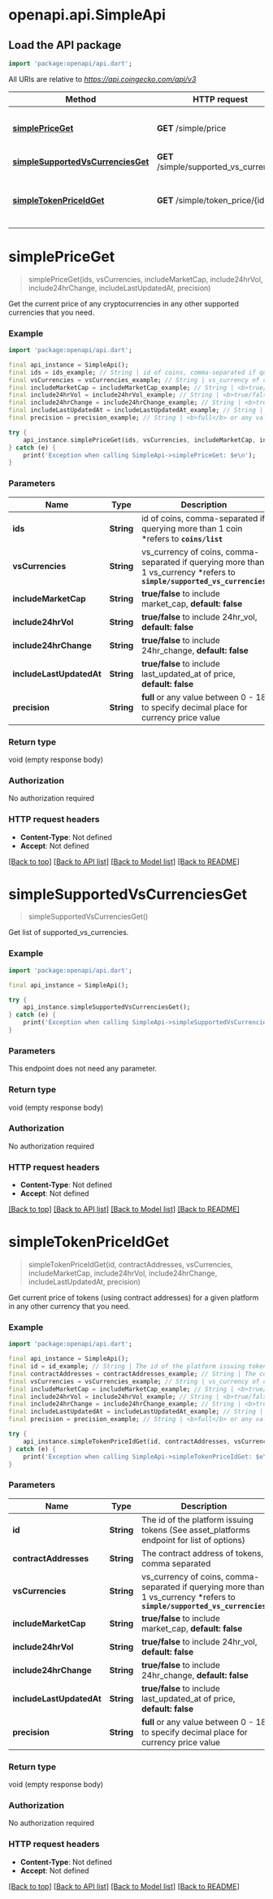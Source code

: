 # openapi.api.SimpleApi

## Load the API package
```dart
import 'package:openapi/api.dart';
```

All URIs are relative to *https://api.coingecko.com/api/v3*

Method | HTTP request | Description
------------- | ------------- | -------------
[**simplePriceGet**](SimpleApi.md#simplepriceget) | **GET** /simple/price | Get the current price of any cryptocurrencies in any other supported currencies that you need.
[**simpleSupportedVsCurrenciesGet**](SimpleApi.md#simplesupportedvscurrenciesget) | **GET** /simple/supported_vs_currencies | Get list of supported_vs_currencies.
[**simpleTokenPriceIdGet**](SimpleApi.md#simpletokenpriceidget) | **GET** /simple/token_price/{id} | Get current price of tokens (using contract addresses) for a given platform in any other currency that you need.


# **simplePriceGet**
> simplePriceGet(ids, vsCurrencies, includeMarketCap, include24hrVol, include24hrChange, includeLastUpdatedAt, precision)

Get the current price of any cryptocurrencies in any other supported currencies that you need.

### Example
```dart
import 'package:openapi/api.dart';

final api_instance = SimpleApi();
final ids = ids_example; // String | id of coins, comma-separated if querying more than 1 coin *refers to <b>`coins/list`</b>
final vsCurrencies = vsCurrencies_example; // String | vs_currency of coins, comma-separated if querying more than 1 vs_currency *refers to <b>`simple/supported_vs_currencies`</b>
final includeMarketCap = includeMarketCap_example; // String | <b>true/false</b> to include market_cap, <b>default: false</b>
final include24hrVol = include24hrVol_example; // String | <b>true/false</b> to include 24hr_vol, <b>default: false</b>
final include24hrChange = include24hrChange_example; // String | <b>true/false</b> to include 24hr_change, <b>default: false</b>
final includeLastUpdatedAt = includeLastUpdatedAt_example; // String | <b>true/false</b> to include last_updated_at of price, <b>default: false</b>
final precision = precision_example; // String | <b>full</b> or any value between 0 - 18 to specify decimal place for currency price value

try {
    api_instance.simplePriceGet(ids, vsCurrencies, includeMarketCap, include24hrVol, include24hrChange, includeLastUpdatedAt, precision);
} catch (e) {
    print('Exception when calling SimpleApi->simplePriceGet: $e\n');
}
```

### Parameters

Name | Type | Description  | Notes
------------- | ------------- | ------------- | -------------
 **ids** | **String**| id of coins, comma-separated if querying more than 1 coin *refers to <b>`coins/list`</b> | 
 **vsCurrencies** | **String**| vs_currency of coins, comma-separated if querying more than 1 vs_currency *refers to <b>`simple/supported_vs_currencies`</b> | 
 **includeMarketCap** | **String**| <b>true/false</b> to include market_cap, <b>default: false</b> | [optional] 
 **include24hrVol** | **String**| <b>true/false</b> to include 24hr_vol, <b>default: false</b> | [optional] 
 **include24hrChange** | **String**| <b>true/false</b> to include 24hr_change, <b>default: false</b> | [optional] 
 **includeLastUpdatedAt** | **String**| <b>true/false</b> to include last_updated_at of price, <b>default: false</b> | [optional] 
 **precision** | **String**| <b>full</b> or any value between 0 - 18 to specify decimal place for currency price value | [optional] 

### Return type

void (empty response body)

### Authorization

No authorization required

### HTTP request headers

 - **Content-Type**: Not defined
 - **Accept**: Not defined

[[Back to top]](#) [[Back to API list]](../README.md#documentation-for-api-endpoints) [[Back to Model list]](../README.md#documentation-for-models) [[Back to README]](../README.md)

# **simpleSupportedVsCurrenciesGet**
> simpleSupportedVsCurrenciesGet()

Get list of supported_vs_currencies.

### Example
```dart
import 'package:openapi/api.dart';

final api_instance = SimpleApi();

try {
    api_instance.simpleSupportedVsCurrenciesGet();
} catch (e) {
    print('Exception when calling SimpleApi->simpleSupportedVsCurrenciesGet: $e\n');
}
```

### Parameters
This endpoint does not need any parameter.

### Return type

void (empty response body)

### Authorization

No authorization required

### HTTP request headers

 - **Content-Type**: Not defined
 - **Accept**: Not defined

[[Back to top]](#) [[Back to API list]](../README.md#documentation-for-api-endpoints) [[Back to Model list]](../README.md#documentation-for-models) [[Back to README]](../README.md)

# **simpleTokenPriceIdGet**
> simpleTokenPriceIdGet(id, contractAddresses, vsCurrencies, includeMarketCap, include24hrVol, include24hrChange, includeLastUpdatedAt, precision)

Get current price of tokens (using contract addresses) for a given platform in any other currency that you need.

### Example
```dart
import 'package:openapi/api.dart';

final api_instance = SimpleApi();
final id = id_example; // String | The id of the platform issuing tokens (See asset_platforms endpoint for list of options)
final contractAddresses = contractAddresses_example; // String | The contract address of tokens, comma separated
final vsCurrencies = vsCurrencies_example; // String | vs_currency of coins, comma-separated if querying more than 1 vs_currency *refers to <b>`simple/supported_vs_currencies`</b>
final includeMarketCap = includeMarketCap_example; // String | <b>true/false</b> to include market_cap, <b>default: false</b>
final include24hrVol = include24hrVol_example; // String | <b>true/false</b> to include 24hr_vol, <b>default: false</b>
final include24hrChange = include24hrChange_example; // String | <b>true/false</b> to include 24hr_change, <b>default: false</b>
final includeLastUpdatedAt = includeLastUpdatedAt_example; // String | <b>true/false</b> to include last_updated_at of price, <b>default: false</b>
final precision = precision_example; // String | <b>full</b> or any value between 0 - 18 to specify decimal place for currency price value

try {
    api_instance.simpleTokenPriceIdGet(id, contractAddresses, vsCurrencies, includeMarketCap, include24hrVol, include24hrChange, includeLastUpdatedAt, precision);
} catch (e) {
    print('Exception when calling SimpleApi->simpleTokenPriceIdGet: $e\n');
}
```

### Parameters

Name | Type | Description  | Notes
------------- | ------------- | ------------- | -------------
 **id** | **String**| The id of the platform issuing tokens (See asset_platforms endpoint for list of options) | 
 **contractAddresses** | **String**| The contract address of tokens, comma separated | 
 **vsCurrencies** | **String**| vs_currency of coins, comma-separated if querying more than 1 vs_currency *refers to <b>`simple/supported_vs_currencies`</b> | 
 **includeMarketCap** | **String**| <b>true/false</b> to include market_cap, <b>default: false</b> | [optional] 
 **include24hrVol** | **String**| <b>true/false</b> to include 24hr_vol, <b>default: false</b> | [optional] 
 **include24hrChange** | **String**| <b>true/false</b> to include 24hr_change, <b>default: false</b> | [optional] 
 **includeLastUpdatedAt** | **String**| <b>true/false</b> to include last_updated_at of price, <b>default: false</b> | [optional] 
 **precision** | **String**| <b>full</b> or any value between 0 - 18 to specify decimal place for currency price value | [optional] 

### Return type

void (empty response body)

### Authorization

No authorization required

### HTTP request headers

 - **Content-Type**: Not defined
 - **Accept**: Not defined

[[Back to top]](#) [[Back to API list]](../README.md#documentation-for-api-endpoints) [[Back to Model list]](../README.md#documentation-for-models) [[Back to README]](../README.md)

